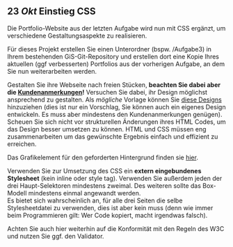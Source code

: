 ## **23 _Okt_** Einstieg CSS

Die Portfolio-Website aus der letzten Aufgabe wird nun mit CSS ergänzt, um verschiedene Gestaltungsaspekte zu realisieren.

Für dieses Projekt erstellen Sie einen Unterordner (bspw. /Aufgabe3) in Ihrem bestehenden GiS-Git-Repository und erstellen dort eine Kopie Ihres aktuellen (ggf verbesserten) Portfolios aus der vorherigen Aufgabe, an dem Sie nun weiterarbeiten werden.

Gestalten Sie ihre Webseite nach freien Stücken, **beachten Sie dabei aber die [Kundenanmerkungen](https://gabriel-rausch.github.io/EIA1-SoSe20/L03/task_material/Anmerkungen.pdf)!** Versuchen Sie dabei, ihr Design möglichst ansprechend zu gestalten. Als _mögliche_ Vorlage können Sie [diese Designs](https://github.com/gabriel-rausch/EIA1-SoSe20/tree/master/L03/task_material/screenshots) hinzuziehen (dies ist nur ein Vorschlag, Sie können auch ein eigenes Design entwickeln. Es muss aber mindestens den Kundenanmerkungen genügen).  
Scheuen Sie sich nicht vor strukturellen Änderungen ihres HTML Codes, um das Design besser umsetzen zu können. HTML und CSS müssen eng zusammenarbeiten um das gewünschte Ergebnis einfach und effizient zu erreichen.  

Das Grafikelement für den geforderten Hintergrund finden sie [hier](https://gabriel-rausch.github.io/EIA1-SoSe20/L03/task_material/images/bg.png).

Verwenden Sie zur Umsetzung des CSS ein **extern eingebundenes Stylesheet** (kein inline oder style tag). Verwenden Sie außerdem jeden der drei Haupt-Selektoren mindestens zweimal. Des weiteren sollte das Box-Modell mindestens einmal angewandt werden.  
Es bietet sich wahrscheinlich an, für alle drei Seiten die selbe Stylesheetdatei zu verwenden, dies ist aber kein muss (denn wie immer beim Programmieren gilt: Wer Code kopiert, macht irgendwas falsch).

Achten Sie auch hier weiterhin auf die Konformität mit den Regeln des W3C und nutzen Sie ggf. den Validator.
